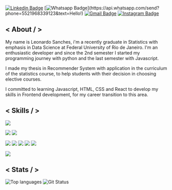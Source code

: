 [![Linkedin Badge](https://img.shields.io/badge/-LinkedIn-blue?style=for-the-badge&logo=Linkedin&logoColor=white&link=https://www.linkedin.com/in/leonardosanx/)](https://www.linkedin.com/in/leonardosanx/)
[![Whatsapp Badge](https://img.shields.io/badge/-Whatsapp-4CA143?style=for-the-badge&labelColor=4CA143&logo=whatsapp&logoColor=white&link=https://api.whatsapp.com/send?phone=5521968339123&text=Hello!)](https://api.whatsapp.com/send?phone=5521968339123&text=Hello!)
[![Gmail Badge](https://img.shields.io/badge/-Gmail-c14438?style=for-the-badge&logo=Gmail&logoColor=white&link=mailto:leonardosanmac@gmail.com)](mailto:leonardosanmac@gmail.com)
[![Instagram Badge](https://img.shields.io/badge/Instagram-E4405F?style=for-the-badge&logo=instagram&logoColor=white&link=https://www.instagram.com/leosanchesmac/)](https://www.instagram.com/leosanchesmac/)

## < About / >

My name is Leonardo Sanches, i'm a recently graduate in Statistics with emphasis in Data Science at Federal University of Rio de Janeiro. I'm an enthusiastic developer and since the 2nd semester I started my programming journey with python and the last semester with Javascript.

I made my thesis in Recommender System with application in the curriculum of the statistics course, to help students with their decision in choosing elective courses.

I committed to learning Javascript, HTML, CSS and React to develop my skills in Frontend development, for my career transition to this area.

## < Skills / >

![](https://img.shields.io/badge/Editor-VSCode-informational?style=flat&logo=visual-studio-code&logoColor=white&color=007ACC)

![](https://img.shields.io/badge/Code-Python-informational?style=flat&logo=python&logoColor=white&color=3776AB)
![](https://img.shields.io/badge/Framework-Jupyter-informational?style=flat&logo=jupyter&logoColor=white&color=F37626)

![](https://img.shields.io/badge/Code-HTML-informational?style=flat&logo=html5&logoColor=white&color=E34F26)
![](https://img.shields.io/badge/Code-CSS-informational?style=flat&logo=css3&logoColor=white&color=1572B6)
![](https://img.shields.io/badge/Code-JavaScript-informational?style=flat&logo=javascript&logoColor=white&color=F7DF1E)
![](https://img.shields.io/badge/Code-React-informational?style=flat&logo=react&logoColor=white&color=61DAFB)
![](https://img.shields.io/badge/Framework-Next.js-informational?style=flat&logo=next.js&logoColor=white&color=000000)

![](https://img.shields.io/badge/Cloud-Heroku-informational?style=flat&logo=heroku&logoColor=white&color=430098)

## < Stats / >

![Top languages](https://github-readme-stats.vercel.app/api/top-langs/?username=LeonardoSanx&show_icons=true&hide_border=true&text_color=c9cacc&title_color=ffffff&bg_color=1d1f21)
![Git Status](https://github-readme-stats.vercel.app/api?username=LeonardoSanx&show_icons=true&hide_border=true&count_private=true&title_color=ffffff&text_color=c9cacc&bg_color=1d1f21)
